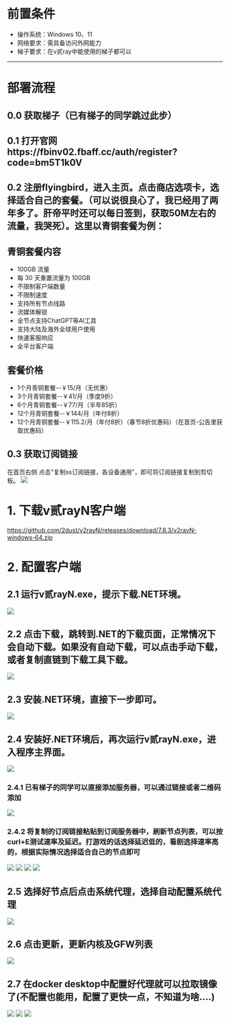 # 前置条件
- 操作系统：Windows 10、11
- 网络要求：需具备访问外网能力
- 梯子要求：在v贰ray中能使用的梯子都可以
---
# 部署流程
## 0.0 获取梯子（已有梯子的同学跳过此步）
## 0.1 打开官网https://fbinv02.fbaff.cc/auth/register?code=bm5T1k0V
## 0.2 注册flyingbird，进入主页。点击商店选项卡，选择适合自己的套餐。（可以说很良心了，我已经用了两年多了。肝帝平时还可以每日签到，获取50M左右的流量，我哭死）。这里以青铜套餐为例：
## 青铜套餐内容
- 100GB 流量
- 每 30 天重置流量为 100GB
- 不限制客户端数量
- 不限制速度
- 支持所有节点线路
- 流媒体解锁
- 全节点支持ChatGPT等AI工具
- 支持大陆及海外全球用户使用
- 快速客服响应
- 全平台客户端
## 套餐价格
- 1个月青铜套餐--￥15/月（无优惠）
- 3个月青铜套餐--￥41/月（季度9折）
- 6个月青铜套餐--￥77/月（半年85折）
- 12个月青铜套餐--￥144/月（年付8折）
- 12个月青铜套餐--￥115.2/月（年付8折）（春节8折优惠码）（在首页-公告里获取优惠码）
## 0.3 获取订阅链接
在首页右侧 点击"复制ss订阅链接，各设备通用"，即可将订阅链接复制到剪切板。
![](https://img2024.cnblogs.com/blog/3158231/202502/3158231-20250217101909343-632615736.png)

# 1. 下载v贰rayN客户端
https://github.com/2dust/v2rayN/releases/download/7.8.3/v2rayN-windows-64.zip

# 2. 配置客户端
## 2.1 运行v贰rayN.exe，提示下载.NET环境。
![](https://img2024.cnblogs.com/blog/3158231/202502/3158231-20250214091640315-261190075.png)

## 2.2 点击下载，跳转到.NET的下载页面，正常情况下会自动下载。如果没有自动下载，可以点击手动下载，或者复制直链到下载工具下载。
![](https://img2024.cnblogs.com/blog/3158231/202502/3158231-20250214091653985-855822343.png)

## 2.3 安装.NET环境，直接下一步即可。
![](https://img2024.cnblogs.com/blog/3158231/202502/3158231-20250214093408690-1878914090.png)

## 2.4 安装好.NET环境后，再次运行v贰rayN.exe，进入程序主界面。
![](https://img2024.cnblogs.com/blog/3158231/202502/3158231-20250214093737997-868130820.png)

### 2.4.1 已有梯子的同学可以直接添加服务器，可以通过链接或者二维码添加
![](https://img2024.cnblogs.com/blog/3158231/202502/3158231-20250214093828088-693333961.png)

### 2.4.2 将复制的订阅链接粘贴到订阅服务器中，刷新节点列表，可以按curl+E测试速率及延迟。打游戏的话选择延迟低的，看剧选择速率高的，根据实际情况选择适合自己的节点即可
![](https://img2024.cnblogs.com/blog/3158231/202502/3158231-20250214093918289-710013486.png)
![](https://img2024.cnblogs.com/blog/3158231/202502/3158231-20250214094132348-1104509138.png)
![](https://img2024.cnblogs.com/blog/3158231/202502/3158231-20250214094225213-786577772.png)
![](https://img2024.cnblogs.com/blog/3158231/202502/3158231-20250217100146761-283141460.png)

## 2.5 选择好节点后点击系统代理，选择自动配置系统代理
![](https://img2024.cnblogs.com/blog/3158231/202502/3158231-20250217095910366-675497882.png)

## 2.6 点击更新，更新内核及GFW列表
![](https://img2024.cnblogs.com/blog/3158231/202502/3158231-20250217100002428-205336094.png)

## 2.7 在docker desktop中配置好代理就可以拉取镜像了(不配置也能用，配置了更快一点，不知道为啥....)
![](https://img2024.cnblogs.com/blog/3158231/202502/3158231-20250217101359475-1134652707.png)
![](https://img2024.cnblogs.com/blog/3158231/202502/3158231-20250217095557120-895506610.png)
![](https://img2024.cnblogs.com/blog/3158231/202502/3158231-20250217095621746-1674935068.png)
